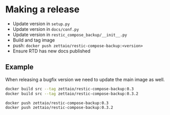 # Making a release

- Update version in `setup.py`
- Update version in `docs/conf.py`
- Update version in `restic_compose_backup/__init__.py`
- Build and tag image
- push: `docker push zettaio/restic-compose-backup:<version>`
- Ensure RTD has new docs published

## Example

When releasing a bugfix version we need to update the
main image as well.

```bash
docker build src --tag zettaio/restic-compose-backup:0.3
docker build src --tag zettaio/restic-compose-backup:0.3.2

docker push zettaio/restic-compose-backup:0.3
docker push zettaio/restic-compose-backup:0.3.2
```
